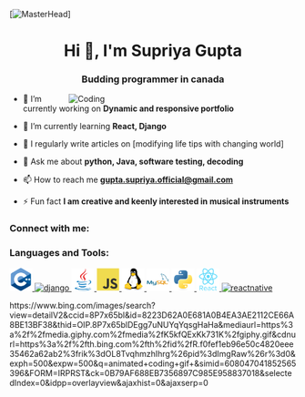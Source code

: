 [![MasterHead](https://wallpaperaccess.com/full/3239444.jpg)]
<h1 align="center">Hi 👋, I'm Supriya Gupta</h1>
<h3 align="center">Budding programmer in canada</h3>
<img align="right" alt="Coding" width="400" src="https://miro.medium.com/max/1600/0*K2WLMTExLyida7OR.gif">

- 🔭 I’m currently working on **Dynamic and responsive portfolio**

- 🌱 I’m currently learning **React, Django**

- 📝 I regularly write articles on [modifying life tips with changing world]

- 💬 Ask me about **python, Java, software testing, decoding**

- 📫 How to reach me **gupta.supriya.official@gmail.com**

- ⚡ Fun fact **I am creative and keenly interested in musical instruments**

<h3 align="left">Connect with me:</h3>
<p align="left">
</p>

<h3 align="left">Languages and Tools:</h3>
<p align="left"> <a href="https://www.w3schools.com/cpp/" target="_blank" rel="noreferrer"> <img src="https://raw.githubusercontent.com/devicons/devicon/master/icons/cplusplus/cplusplus-original.svg" alt="cplusplus" width="40" height="40"/> </a> <a href="https://www.djangoproject.com/" target="_blank" rel="noreferrer"> <img src="https://cdn.worldvectorlogo.com/logos/django.svg" alt="django" width="40" height="40"/> </a> <a href="https://www.java.com" target="_blank" rel="noreferrer"> <img src="https://raw.githubusercontent.com/devicons/devicon/master/icons/java/java-original.svg" alt="java" width="40" height="40"/> </a> <a href="https://developer.mozilla.org/en-US/docs/Web/JavaScript" target="_blank" rel="noreferrer"> <img src="https://raw.githubusercontent.com/devicons/devicon/master/icons/javascript/javascript-original.svg" alt="javascript" width="40" height="40"/> </a> <a href="https://www.linux.org/" target="_blank" rel="noreferrer"> <img src="https://raw.githubusercontent.com/devicons/devicon/master/icons/linux/linux-original.svg" alt="linux" width="40" height="40"/> </a> <a href="https://www.mysql.com/" target="_blank" rel="noreferrer"> <img src="https://raw.githubusercontent.com/devicons/devicon/master/icons/mysql/mysql-original-wordmark.svg" alt="mysql" width="40" height="40"/> </a> <a href="https://www.python.org" target="_blank" rel="noreferrer"> <img src="https://raw.githubusercontent.com/devicons/devicon/master/icons/python/python-original.svg" alt="python" width="40" height="40"/> </a> <a href="https://reactjs.org/" target="_blank" rel="noreferrer"> <img src="https://raw.githubusercontent.com/devicons/devicon/master/icons/react/react-original-wordmark.svg" alt="react" width="40" height="40"/> </a> <a href="https://reactnative.dev/" target="_blank" rel="noreferrer"> <img src="https://reactnative.dev/img/header_logo.svg" alt="reactnative" width="40" height="40"/> </a> </p>
https://www.bing.com/images/search?view=detailV2&ccid=8P7x65bl&id=8223D62A0E681A0B4EA3AE2112CE66A8BE13BF38&thid=OIP.8P7x65blDEgg7uNUYqYqsgHaHa&mediaurl=https%3a%2f%2fmedia.giphy.com%2fmedia%2fK5kfQExKk731K%2fgiphy.gif&cdnurl=https%3a%2f%2fth.bing.com%2fth%2fid%2fR.f0fef1eb96e50c4820eee35462a62ab2%3frik%3dOL8TvqhmzhIhrg%26pid%3dImgRaw%26r%3d0&exph=500&expw=500&q=animated+coding+gif+&simid=608047041852565396&FORM=IRPRST&ck=0B79AF688EB7356897C985E958837018&selectedIndex=0&idpp=overlayview&ajaxhist=0&ajaxserp=0
